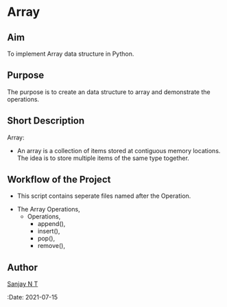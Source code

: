 # Array

## Aim

To implement Array data structure in Python.


## Purpose

The purpose is to create an data structure to array and demonstrate the operations.


## Short Description

Array:
- An array is a collection of items stored at contiguous memory locations. The idea is to store multiple items of the same type together.


## Workflow of the Project

- This script contains seperate files named after the Operation.

* The Array Operations,
    - Operations,
        - append(), 
        - insert(), 
        - pop(), 
        - remove(), 
         


## Author

[Sanjay N T](https://github.com/sanjay-nt)

:Date: 2021-07-15
